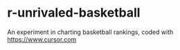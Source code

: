 # r-unrivaled-basketball

An experiment in charting basketball rankings, coded with https://www.cursor.com
